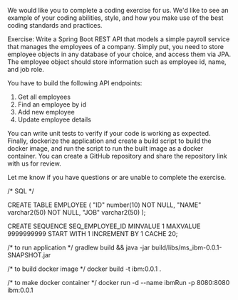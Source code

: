 We would like you to complete a coding exercise for us. We'd like to see an example of your coding abilities, style, and how you make use of the best coding standards and practices.

Exercise: Write a Spring Boot REST API that models a simple payroll service that manages the employees of a company. Simply put, you need to store employee objects in any database of your choice, and access them via JPA. The employee object should store information such as employee id, name, and job role.

You have to build the following API endpoints:

1. Get all employees
2. Find an employee by id
3. Add new employee
4. Update employee details

You can write unit tests to verify if your code is working as expected. Finally, dockerize the application and create a build script to build the docker image, and run the script to run the built image as a docker container. You can create a GitHub repository and share the repository link with us for review.

Let me know if you have questions or are unable to complete the exercise.



/* SQL */

CREATE TABLE EMPLOYEE
( "ID" number(10) NOT NULL,
"NAME" varchar2(50) NOT NULL,
"JOB" varchar2(50)
);



CREATE SEQUENCE SEQ_EMPLOYEE_ID
  MINVALUE 1
  MAXVALUE 9999999999
  START WITH 1
  INCREMENT BY 1
  CACHE 20;
  

/* to run application */
gradlew build && java -jar build/libs/ms_ibm-0.0.1-SNAPSHOT.jar

/* to build docker image */
docker build -t ibm:0.0.1 .

/* to make docker container */
docker run -d --name ibmRun -p 8080:8080 ibm:0.0.1
